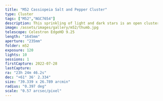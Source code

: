 ```yaml
---
title: "M52 Cassiopeia Salt and Pepper Cluster"
type: Cluster
tags: ["M52","NGC7654"]
description: This sprinkling of light and dark stars is an open cluster near Cassiopeia.
image: /assets/images/gallery/m52/thumb.jpg
telescope: Celestron EdgeHD 9.25
length: "1645mm"
aperture: "235mm"
folder: m52
exposure: 120
lights: 10
sessions: 1
firstCapture: 2022-07-28 
lastCapture:
ra: "23h 24m 46.2s"
dec: "+61° 36' 2.334"
size: "39.339 x 26.789 arcmin"
radius: "0.397 deg"
scale: "0.57 arcsec/pixel"
---
```

